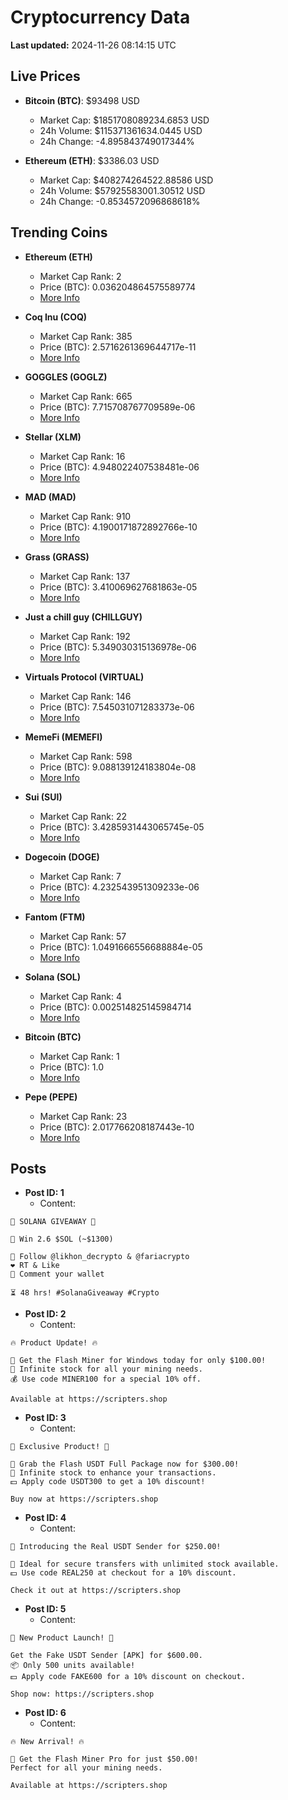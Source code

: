 # Cryptocurrency Data

**Last updated:** 2024-11-26 08:14:15 UTC

## Live Prices
- **Bitcoin (BTC)**: $93498 USD
  - Market Cap: $1851708089234.6853 USD
  - 24h Volume: $115371361634.0445 USD
  - 24h Change: -4.895843749017344%

- **Ethereum (ETH)**: $3386.03 USD
  - Market Cap: $408274264522.88586 USD
  - 24h Volume: $57925583001.30512 USD
  - 24h Change: -0.8534572096868618%

## Trending Coins
- **Ethereum (ETH)**
  - Market Cap Rank: 2
  - Price (BTC): 0.036204864575589774
  - [More Info](https://www.coingecko.com/en/coins/ethereum)

- **Coq Inu (COQ)**
  - Market Cap Rank: 385
  - Price (BTC): 2.5716261369644717e-11
  - [More Info](https://www.coingecko.com/en/coins/coq-inu)

- **GOGGLES (GOGLZ)**
  - Market Cap Rank: 665
  - Price (BTC): 7.715708767709589e-06
  - [More Info](https://www.coingecko.com/en/coins/goggles)

- **Stellar (XLM)**
  - Market Cap Rank: 16
  - Price (BTC): 4.948022407538481e-06
  - [More Info](https://www.coingecko.com/en/coins/stellar)

- **MAD (MAD)**
  - Market Cap Rank: 910
  - Price (BTC): 4.1900171872892766e-10
  - [More Info](https://www.coingecko.com/en/coins/mad-2)

- **Grass (GRASS)**
  - Market Cap Rank: 137
  - Price (BTC): 3.410069627681863e-05
  - [More Info](https://www.coingecko.com/en/coins/grass)

- **Just a chill guy (CHILLGUY)**
  - Market Cap Rank: 192
  - Price (BTC): 5.349030315136978e-06
  - [More Info](https://www.coingecko.com/en/coins/just-a-chill-guy)

- **Virtuals Protocol (VIRTUAL)**
  - Market Cap Rank: 146
  - Price (BTC): 7.545031071283373e-06
  - [More Info](https://www.coingecko.com/en/coins/virtual-protocol)

- **MemeFi (MEMEFI)**
  - Market Cap Rank: 598
  - Price (BTC): 9.088139124183804e-08
  - [More Info](https://www.coingecko.com/en/coins/memefi)

- **Sui (SUI)**
  - Market Cap Rank: 22
  - Price (BTC): 3.4285931443065745e-05
  - [More Info](https://www.coingecko.com/en/coins/sui)

- **Dogecoin (DOGE)**
  - Market Cap Rank: 7
  - Price (BTC): 4.232543951309233e-06
  - [More Info](https://www.coingecko.com/en/coins/dogecoin)

- **Fantom (FTM)**
  - Market Cap Rank: 57
  - Price (BTC): 1.0491666556688884e-05
  - [More Info](https://www.coingecko.com/en/coins/fantom)

- **Solana (SOL)**
  - Market Cap Rank: 4
  - Price (BTC): 0.002514825145984714
  - [More Info](https://www.coingecko.com/en/coins/solana)

- **Bitcoin (BTC)**
  - Market Cap Rank: 1
  - Price (BTC): 1.0
  - [More Info](https://www.coingecko.com/en/coins/bitcoin)

- **Pepe (PEPE)**
  - Market Cap Rank: 23
  - Price (BTC): 2.017766208187443e-10
  - [More Info](https://www.coingecko.com/en/coins/pepe)

## Posts
- **Post ID: 1**
  - Content:
```
🚀 SOLANA GIVEAWAY 🚀

🎁 Win 2.6 $SOL (~$1300)

🤝 Follow @likhon_decrypto & @fariacrypto
❤️ RT & Like
💬 Comment your wallet

⏳ 48 hrs! #SolanaGiveaway #Crypto
```

- **Post ID: 2**
  - Content:
```
🔥 Product Update! 🔥

🚀 Get the Flash Miner for Windows today for only $100.00!
🔋 Infinite stock for all your mining needs.
💰 Use code MINER100 for a special 10% off.

Available at https://scripters.shop
```

- **Post ID: 3**
  - Content:
```
🎁 Exclusive Product! 🎁

💸 Grab the Flash USDT Full Package now for $300.00!
🎉 Infinite stock to enhance your transactions.
💵 Apply code USDT300 to get a 10% discount!

Buy now at https://scripters.shop
```

- **Post ID: 4**
  - Content:
```
💎 Introducing the Real USDT Sender for $250.00!

💼 Ideal for secure transfers with unlimited stock available.
💵 Use code REAL250 at checkout for a 10% discount.

Check it out at https://scripters.shop
```

- **Post ID: 5**
  - Content:
```
🚀 New Product Launch! 🚀

Get the Fake USDT Sender [APK] for $600.00.
📦 Only 500 units available!
💵 Apply code FAKE600 for a 10% discount on checkout.

Shop now: https://scripters.shop
```

- **Post ID: 6**
  - Content:
```
🔥 New Arrival! 🔥

💸 Get the Flash Miner Pro for just $50.00!
Perfect for all your mining needs.

Available at https://scripters.shop
```

